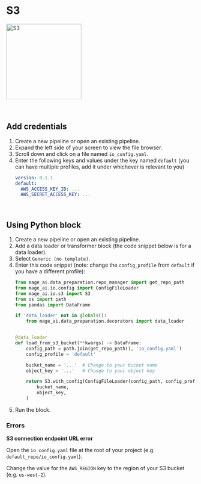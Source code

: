 # S3

<img
  alt="S3"
  src="https://upload.wikimedia.org/wikipedia/commons/thumb/b/bc/Amazon-S3-Logo.svg/1712px-Amazon-S3-Logo.svg.png"
  height="200"
/>

<br />

## Add credentials

1. Create a new pipeline or open an existing pipeline.
1. Expand the left side of your screen to view the file browser.
1. Scroll down and click on a file named `io_config.yaml`.
1. Enter the following keys and values under the key named `default` (you can have multiple
profiles, add it under whichever is relevant to you)
    ```yaml
    version: 0.1.1
    default:
      AWS_ACCESS_KEY_ID: ...
      AWS_SECRET_ACCESS_KEY: ...
    ```

<br />

## Using Python block

1. Create a new pipeline or open an existing pipeline.
1. Add a data loader or transformer block
(the code snippet below is for a data loader).
1. Select `Generic (no template)`.
1. Enter this code snippet (note: change the `config_profile` from `default` if you have a different profile):
    ```python
    from mage_ai.data_preparation.repo_manager import get_repo_path
    from mage_ai.io.config import ConfigFileLoader
    from mage_ai.io.s3 import S3
    from os import path
    from pandas import DataFrame

    if 'data_loader' not in globals():
        from mage_ai.data_preparation.decorators import data_loader


    @data_loader
    def load_from_s3_bucket(**kwargs) -> DataFrame:
        config_path = path.join(get_repo_path(), 'io_config.yaml')
        config_profile = 'default'

        bucket_name = '...'  # Change to your bucket name
        object_key = '...'   # Change to your object key

        return S3.with_config(ConfigFileLoader(config_path, config_profile)).load(
            bucket_name,
            object_key,
        )
    ```
1. Run the block.

### Errors

<b>S3 connection endpoint URL error</b>

Open the `io_config.yaml` file at the root of your project (e.g. `default_repo/io_config.yaml`).

Change the value for the `AWS_REGION` key to the region of your S3 bucket (e.g. `us-west-2`).

<br />
